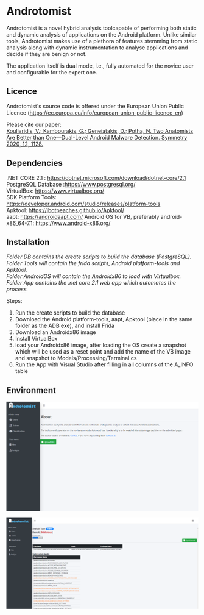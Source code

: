 # Androtomist

Androtomist is a novel hybrid analysis toolcapable of performing both static and dynamic analysis of applications on the Android platform. Unlike similar tools, Androtomist makes use of a plethora of features stemming from static analysis along with dynamic instrumentation to analyse applications and decide if they are benign or not.

The application itself is dual mode, i.e., fully automated for the novice user and configurable for the expert one.

## Licence 
Androtomist's source code is offered under the European Union Public Licence (https://ec.europa.eu/info/european-union-public-licence_en)

Please cite our paper:<br />
<a href="https://www.mdpi.com/2073-8994/12/7/1128">Kouliaridis, V.; Kambourakis, G.; Geneiatakis, D.; Potha, N. Two Anatomists Are Better than One—Dual-Level Android Malware Detection. Symmetry 2020, 12, 1128.</a>

## Dependencies 
.NET CORE 2.1 : https://dotnet.microsoft.com/download/dotnet-core/2.1 <br />
PostgreSQL Database :https://www.postgresql.org/ <br />
VirtualBox: https://www.virtualbox.org/ <br />
SDK Platform Tools: https://developer.android.com/studio/releases/platform-tools <br />
Apktool: https://ibotpeaches.github.io/Apktool/ <br />
aapt: https://androidaapt.com/
Android OS for VB, preferably android-x86_64-7.1: https://www.android-x86.org/ <br />


## Installation
*Folder DB contains the create scripts to build the database (PostgreSQL).*<br />
*Folder Tools will contain the frida scripts, Android platform-tools and Apktool.*<br />
*Folder AndroidOS will contain the Androidx86 to load with Virtualbox.*<br />
*Folder App contains the .net core 2.1 web app which automates the process.*<br />

Steps:
1. Run the create scripts to build the database<br />
2. Download the Android platform-tools, aapt, Apktool (place in the same folder as the ADB exe), and install Frida<br />
3. Download an Androidx86 image<br />
4. Install VirtualBox<br />
5. load your Androidx86 image, after loading the OS create a snapshot which will be used as a reset point and add the name of the VB image and snapshot to Models/Processing/Terminal.cs<br />
6. Run the App with Visual Studio after filling in all columns of the A_INFO table<br />


## Environment
![home](https://raw.githubusercontent.com/billkoul/Androtomist/master/1.PNG)

![report](https://raw.githubusercontent.com/billkoul/Androtomist/master/2.PNG)
